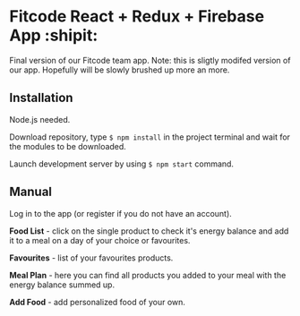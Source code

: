 # Fitcode React + Redux + Firebase App :shipit:

Final version of our Fitcode team app.
Note: this is sligtly modifed version of our app. Hopefully will be slowly brushed up more an more.

## Installation
Node.js needed.

Download repository, type `$ npm install` in the project terminal and wait for the modules to be downloaded.

Launch development server by using `$ npm start` command.

## Manual
Log in to the app (or register if you do not have an account).

**Food List** - click on the single product to check it's energy balance and add it to a meal on a day of your choice or favourites.

**Favourites** - list of your favourites products.

**Meal Plan** - here you can find all products you added to your meal with the energy balance summed up.

**Add Food** - add personalized food of your own.
